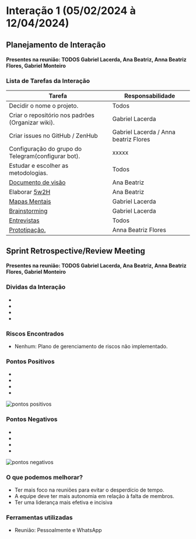 

# Interação 1 (05/02/2024 à 12/04/2024)


## Planejamento de Interação
#### Presentes na reunião: TODOS Gabriel Lacerda, Ana Beatriz, Anna Beatriz Flores, Gabriel Monteiro

###  Lista de Tarefas da Interação

|Tarefa|Responsabilidade|
|---|----|
| Decidir o nome o projeto.|Todos|
| Criar o repositório nos padrões (Organizar wiki).| Gabriel Lacerda|
| Criar issues no GitHub / ZenHub| Gabriel Lacerda / Anna beatriz Flores| 
| Configuração do grupo do Telegram(configurar bot).|xxxxx|
| Estudar e escolher as metodologias.| Todos|
| [Documento de visão](https://github.com/xxx/xxx.md) |Ana Beatriz| Gabriel Monteiro|
| Elaborar [5w2H](https://github.com/xxx/xxx.md) |Ana Beatriz|
| [Mapas Mentais](https://github.com/xxx/xxx.md) |Gabriel Lacerda|
| [Brainstorming](https://github.com/UnBArqDsw/2020.1_G7_TCM/blob/master/docs/base/Brainstorm.md) |Gabriel Lacerda|
|[Entrevistas](https://github.com/xxx/xxx.md) |Todos|
|[Prototipação.](https://github.com/xxx/xxx.md) |Anna Beatriz Flores|

## Sprint Retrospective/Review Meeting

#### Presentes na reunião: TODOS Gabriel Lacerda, Ana Beatriz, Anna Beatriz Flores, Gabriel Monteiro

### Dividas da Interação
- 
- 
- 
- 

### Riscos Encontrados

- Nenhum: Plano de gerenciamento de riscos não implementado.


### Pontos Positivos

-
-
- 
-
![pontos positivos](../assets/Sprints/S1-positivos.png)

### Pontos Negativos

-
-
- 
-
![pontos negativos](../assets/Sprints/S1-negativos.png)

### O que podemos melhorar?
- Ter mais foco na reuniões para evitar o desperdício de tempo.
- A equipe deve ter mais autonomia em relação à falta de membros.
- Ter uma liderança mais efetiva e incisiva 

### Ferramentas utilizadas

- Reunião: Pessoalmente e WhatsApp




